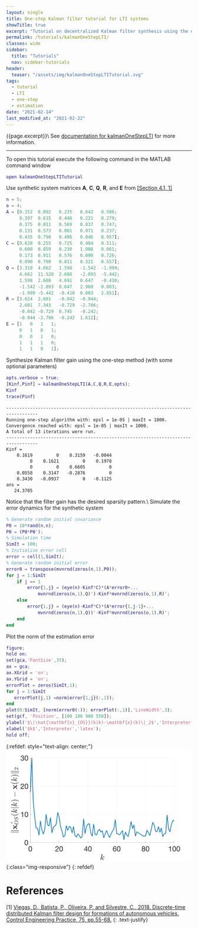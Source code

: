 ```yaml
---
layout: single
title: One-step Kalman filter tutorial for LTI systems
showTitle: true
excerpt: "Tutorial on decentralized Kalman filter synthesis using the one-step method."
permalink: /tutorials/kalmanOneStepLTI/
classes: wide
sidebar:
  title: "Tutorials"
  nav: sidebar-tutorials
header:
  teaser: "/assets/img/kalmanOneStepLTITutorial.svg"
tags:
  - tutorial
  - LTI
  - one-step
  - estimation
date: "2021-02-14"
last_modified_at: "2021-02-22"
---
```

{{page.excerpt}}\\
See [documentation for kalmanOneStepLTI](/documentation/kalmanOneStepLTI/) for more information.

***

To open this tutorial execute the following command in the MATLAB command window
~~~m
open kalmanOneStepLTITutorial
~~~

Use synthetic system matrices $\mathbf{A}$, $\mathbf{C}$, $\mathbf{Q}$, $\mathbf{R}$, and $\mathbf{E}$ from [[Section 4.1, 1]](#references)
~~~m
n = 5;
o = 4;
A = [0.152  0.092   0.235   0.642   0.506;
     0.397  0.615   0.448   0.221   0.279;
     0.375  0.011   0.569   0.837   0.747;
     0.131  0.573   0.061   0.971   0.237;
     0.435  0.790   0.496   0.846   0.957];
C = [0.620  0.255   0.725   0.404   0.511;
     0.600  0.859   0.230   1.988   0.061;
     0.173  0.911   0.576   0.090   0.726;
     0.090  0.700   0.811   0.321   0.557];
Q = [3.318  4.662   1.598   -1.542  -1.999;
     4.662  11.520  2.608   -2.093  -5.442;
     1.598  2.608   4.691   0.647   -0.410;
     -1.542 -2.093  0.647   2.968   0.803;
     -1.999 -5.442  -0.410  0.803   2.851];
R = [3.624  2.601   -0.042  -0.944;
     2.601  7.343   -0.729  -2.786;
     -0.042 -0.729  0.745   -0.242;
     -0.944 -2.786  -0.242  1.612];
E = [1   0   1   1;
     0   1   0   1;
     0   0   1   0;
     1   1   1   0;
     1   1   0   1];
~~~

Synthesize Kalman filter gain using the one-step method (with some optional parameters)
~~~m
opts.verbose = true;
[Kinf,Pinf] = kalmanOneStepLTI(A,C,Q,R,E,opts);
Kinf
trace(Pinf)
~~~
~~~text
----------------------------------------------------------------------------------
Running one-step algorithm with: epsl = 1e-05 | maxIt = 1000.
Convergence reached with: epsl = 1e-05 | maxIt = 1000.
A total of 13 iterations were run.
----------------------------------------------------------------------------------
Kinf =
    0.1619         0    0.3159   -0.0044
         0    0.1621         0    0.1978
         0         0    0.6605         0
    0.0558    0.3147   -0.2876         0
    0.3430   -0.0937         0   -0.1125
ans =
   24.3705
~~~
Notice that the filter gain has the desired sparsity pattern.\\
Simulate the error dynamics for the synthetic system
~~~m
% Generate random initial covariance
P0 = 10*rand(n,n);
P0 = (P0*P0');
% Simulation time
SimIt = 100;
% Initialise error cell
error = cell(1,SimIt);
% Generate random initial error
error0 = transpose(mvnrnd(zeros(n,1),P0));
for j = 1:SimIt
    if j == 1
        error{1,j} = (eye(n)-Kinf*C)*(A*error0+...
            mvnrnd(zeros(n,1),Q)')-Kinf*mvnrnd(zeros(o,1),R)';
    else
        error{1,j} = (eye(n)-Kinf*C)*(A*error{1,j-1}+...
            mvnrnd(zeros(n,1),Q))'-Kinf*mvnrnd(zeros(o,1),R)';
    end
end
~~~
Plot the norm of the estimation error
~~~m
figure;
hold on;
set(gca,'FontSize',35);
ax = gca;
ax.XGrid = 'on';
ax.YGrid = 'on';
errorPlot = zeros(SimIt,1);
for j = 1:SimIt
   errorPlot(j,1) =norm(error{1,j}(:,1));
end
plot(0:SimIt, [norm(error0(:)); errorPlot(:,1)],'LineWidth',3);
set(gcf, 'Position', [100 100 900 550]);
ylabel('$\|\hat{\mathbf{x}_{OS}}(k|k)-\mathbf{x}(k)\|_2$','Interpreter','latex');
xlabel('$k$','Interpreter','latex');
hold off;
~~~
{:refdef: style="text-align: center;"}
![image-title-here](/assets/img/kalmanOneStepLTITutorial.svg){:class="img-responsive"}
{: refdef}

# References
[1] <a href="https://www.sciencedirect.com/science/article/pii/S0967066118300571" target="_blank">Viegas, D., Batista, P., Oliveira, P. and Silvestre, C., 2018. Discrete-time distributed Kalman filter design for formations of autonomous vehicles. Control Engineering Practice, 75, pp.55-68.</a>
{: .text-justify}
